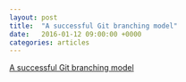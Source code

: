 ```yaml
---
layout: post
title:  "A successful Git branching model"
date:   2016-01-12 09:00:00 +0000
categories: articles
---
```


<a href="http://nvie.com/posts/a-successful-git-branching-model/">A successful Git branching model</a>
